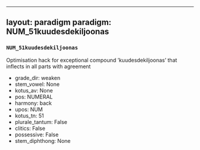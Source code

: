 
---
layout: paradigm
paradigm: NUM_51kuudesdekiljoonas
---
### ` NUM_51kuudesdekiljoonas `

Optimisation hack for exceptional compound ’kuudesdekiljoonas’ that inflects in all parts with agreement
* grade_dir: weaken
* stem_vowel: None
* kotus_av: None
* pos: NUMERAL
* harmony: back
* upos: NUM
* kotus_tn: 51
* plurale_tantum: False
* clitics: False
* possessive: False
* stem_diphthong: None
